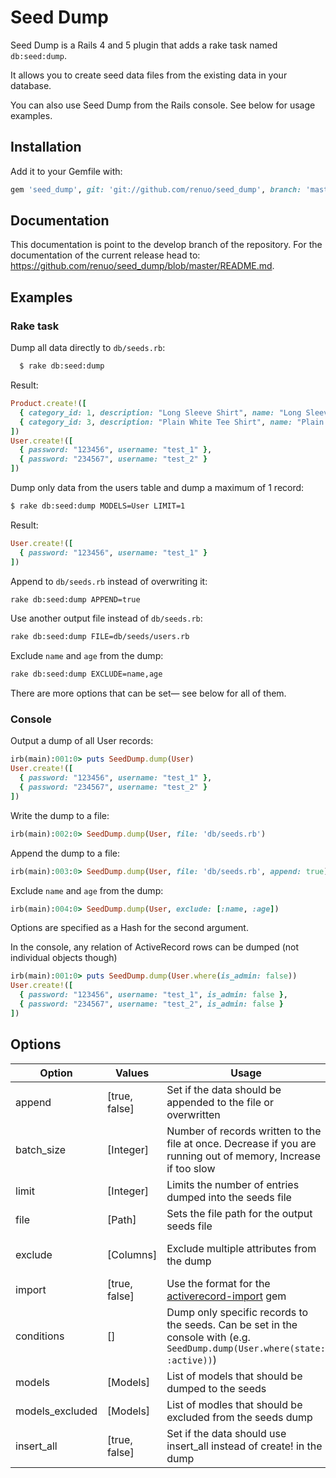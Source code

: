 Seed Dump
========

Seed Dump is a Rails 4 and 5 plugin that adds a rake task named `db:seed:dump`.

It allows you to create seed data files from the existing data in your database.

You can also use Seed Dump from the Rails console. See below for usage examples.

Installation
------------

Add it to your Gemfile with:
```ruby
gem 'seed_dump', git: 'git://github.com/renuo/seed_dump', branch: 'master'
```

Documentation
-------------

This documentation is point to the develop branch of the repository.
For the documentation of the current release head to: https://github.com/renuo/seed_dump/blob/master/README.md.

Examples
--------

### Rake task

Dump all data directly to `db/seeds.rb`:
```sh
  $ rake db:seed:dump
```
Result:
```ruby
Product.create!([
  { category_id: 1, description: "Long Sleeve Shirt", name: "Long Sleeve Shirt" },
  { category_id: 3, description: "Plain White Tee Shirt", name: "Plain T-Shirt" }
])
User.create!([
  { password: "123456", username: "test_1" },
  { password: "234567", username: "test_2" }
])
```

Dump only data from the users table and dump a maximum of 1 record:
```sh
$ rake db:seed:dump MODELS=User LIMIT=1
```

Result:
```ruby
User.create!([
  { password: "123456", username: "test_1" }
])
```

Append to `db/seeds.rb` instead of overwriting it:
```sh
rake db:seed:dump APPEND=true
```

Use another output file instead of `db/seeds.rb`:
```sh
rake db:seed:dump FILE=db/seeds/users.rb
```

Exclude `name` and `age` from the dump:
```sh
rake db:seed:dump EXCLUDE=name,age
```

There are more options that can be set— see below for all of them.

### Console

Output a dump of all User records:
```ruby
irb(main):001:0> puts SeedDump.dump(User)
User.create!([
  { password: "123456", username: "test_1" },
  { password: "234567", username: "test_2" }
])
```

Write the dump to a file:
```ruby
irb(main):002:0> SeedDump.dump(User, file: 'db/seeds.rb')
```

Append the dump to a file:
```ruby
irb(main):003:0> SeedDump.dump(User, file: 'db/seeds.rb', append: true)
```

Exclude `name` and `age` from the dump:
```ruby
irb(main):004:0> SeedDump.dump(User, exclude: [:name, :age])
```

Options are specified as a Hash for the second argument.

In the console, any relation of ActiveRecord rows can be dumped (not individual objects though)
```ruby
irb(main):001:0> puts SeedDump.dump(User.where(is_admin: false))
User.create!([
  { password: "123456", username: "test_1", is_admin: false },
  { password: "234567", username: "test_2", is_admin: false }
])
```

Options
-------

| Option          | Values        | Usage                                                                                                                      | Default                         |
|-----------------|---------------|----------------------------------------------------------------------------------------------------------------------------|---------------------------------|
| append          | [true, false] | Set if the data should be appended to the file or overwritten                                                              | false                           |
| batch_size      | [Integer]     | Number of records written to the file at once. Decrease if you are running out of memory, Increase if too slow             | 1000                            |
| limit           | [Integer]     | Limits the number of entries dumped into the seeds file                                                                    | no                              |
| file            | [Path]        | Sets the file path for the output seeds file                                                                               | 'db/seeds.rb'                   |
| exclude         | [Columns]     | Exclude multiple attributes from the dump                                                                                  | [:id, :created_at, :updated_at] |
| import          | [true, false] | Use the format for the [activerecord-import](https://github.com/zdennis/activerecord-import) gem                           | false                           |
| conditions      | []            | Dump only specific records to the seeds. Can be set in the console with (e.g. `SeedDump.dump(User.where(state: :active))`) | None                            |
| models          | [Models]      | List of models that should be dumped to the seeds                                                                          | All Models                      |
| models_excluded | [Models]      | List of modles that should be excluded from the seeds dump                                                                 | No Models excluded              |
| insert_all      | [true, false] | Set if the data should use insert_all instead of create! in the dump                                                       | false                           |
